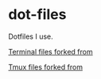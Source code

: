 # dot-files

Dotfiles I use.

[Terminal files forked from]( https://github.com/mathiasbynens/dotfiles)

[Tmux files forked from](https://github.com/flipsidecreations/dotfiles)

